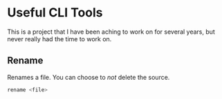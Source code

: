 # Useful CLI Tools

This is a project that I have been aching to work on for several years, but never really had the time to work on.

## Rename

Renames a file. You can choose to _not_ delete the source.

```bash
rename <file>
```

